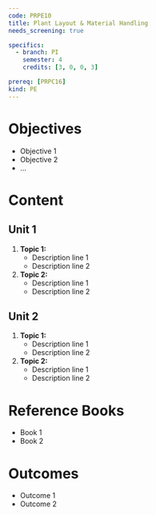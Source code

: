 ```yaml
---
code: PRPE10
title: Plant Layout & Material Handling
needs_screening: true

specifics:
  - branch: PI
    semester: 4
    credits: [3, 0, 0, 3]

prereq: [PRPC16]
kind: PE
---
```


# Objectives

- Objective 1
- Objective 2
- ...

# Content

## Unit 1

1. **Topic 1:**
   - Description line 1
   - Description line 2
2. **Topic 2:**
   - Description line 1
   - Description line 2

## Unit 2

1. **Topic 1:**
   - Description line 1
   - Description line 2
2. **Topic 2:**
   - Description line 1
   - Description line 2

# Reference Books

- Book 1
- Book 2

# Outcomes

- Outcome 1
- Outcome 2
